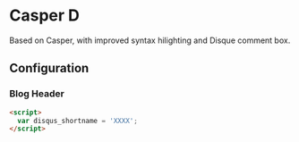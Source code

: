 # Casper D

Based on Casper, with improved syntax hilighting and Disque comment box.

## Configuration

### Blog Header

```html
<script>
  var disqus_shortname = 'XXXX';
</script>
```

